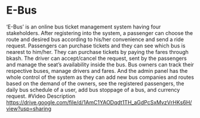 # E-Bus
‘E-Bus’ is an online bus ticket management system having four stakeholders. After registering into the system, a passenger can choose the route and desired bus according to his/her convenience and send a ride request. Passengers can purchase tickets and they can see which bus is nearest to him/her. They can purchase tickets by paying the fares through bkash. The driver can accept/cancel the request, sent by the passengers and manage the seat’s availability inside the bus. Bus owners can track their respective buses, manage drivers and fares. And the admin panel has the whole control of the system as they can add new bus companies and routes based on the demand of the owners, see the registered passengers, the daily bus schedule of a user, add bus stoppage of a bus, and currency request.
#Video Description
https://drive.google.com/file/d/1AmC1YAODqdt1TH_aGdPcSxMvzVrHKs6H/view?usp=sharing
